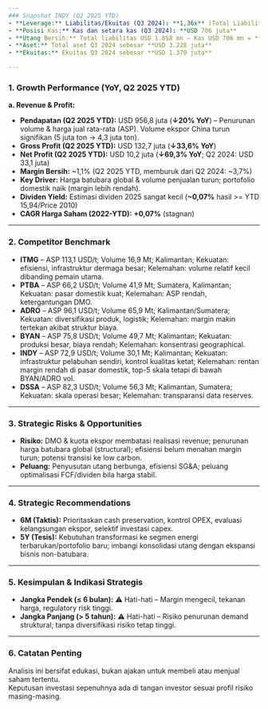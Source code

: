```yaml
---
### Snapshot INDY (Q2 2025 YTD)
- **Leverage:** Liabilitas/Ekuitas (Q3 2024): **1,36x** (Total Liabilities USD 1.858 mn / Total Equity USD 1.370 mn)
- **Posisi Kas:** Kas dan setara kas (Q3 2024): **USD 706 juta**
- **Utang Bersih:** Total liabilitas USD 1.858 mn – Kas USD 706 mn = **USD 1.152 mn (net debt, Q3 2024)**
- **Aset:** Total aset Q3 2024 sebesar **USD 3.228 juta**
- **Ekuitas:** Ekuitas Q3 2024 sebesar **USD 1.370 juta**

---
```


### 1. Growth Performance (YoY, Q2 2025 YTD)
**a. Revenue & Profit:**
- **Pendapatan (Q2 2025 YTD):** USD 956,8 juta (**↓20% YoY**) – Penurunan volume & harga jual rata-rata (ASP). Volume ekspor China turun signifikan (5 juta ton → 4,3 juta ton).
- **Gross Profit (Q2 2025 YTD):** USD 132,7 juta (**↓33,6% YoY**)
- **Net Profit (Q2 2025 YTD):** USD 10,2 juta (**↓69,3% YoY**; Q2 2024: USD 33,1 juta)
- **Margin Bersih:** ~1,1% (Q2 2025 YTD, memburuk dari Q2 2024: ~3,7%)
- **Key Driver:** Harga batubara global & volume penjualan turun; portofolio domestik naik (margin lebih rendah).
- **Dividen Yield:** Estimasi dividen 2025 sangat kecil (**~0,07%** hasil >= YTD 15,94/Price 2010)
- **CAGR Harga Saham (2022-YTD):** **+0,07%** (stagnan)

---

### 2. Competitor Benchmark
- **ITMG** – ASP 113,1 USD/t; Volume 16,9 Mt; Kalimantan; Kekuatan: efisiensi, infrastruktur dermaga besar; Kelemahan: volume relatif kecil dibanding pemain utama.
- **PTBA** – ASP 66,2 USD/t; Volume 41,9 Mt; Sumatera, Kalimantan; Kekuatan: pasar domestik kuat; Kelemahan: ASP rendah, ketergantungan DMO.
- **ADRO** – ASP 96,1 USD/t; Volume 65,9 Mt; Kalimantan/Sumatera; Kekuatan: diversifikasi produk, logistik; Kelemahan: margin makin tertekan akibat struktur biaya.
- **BYAN** – ASP 75,8 USD/t; Volume 49,7 Mt; Kalimantan; Kekuatan: produksi besar, biaya rendah; Kelemahan: konsentrasi geographical.
- **INDY** – ASP 72,9 USD/t; Volume 30,1 Mt; Kalimantan; Kekuatan: infrastruktur pelabuhan sendiri, kontrol kualitas ketat; Kelemahan: rentan margin rendah di pasar domestik, top-5 skala tetapi di bawah BYAN/ADRO vol.
- **DSSA** – ASP 82,3 USD/t; Volume 56,3 Mt; Kalimantan, Sumatera; Kekuatan: skala operasi besar; Kelemahan: transparansi data reserves.

---

### 3. Strategic Risks & Opportunities
- **Risiko:** DMO & kuota ekspor membatasi realisasi revenue; penurunan harga batubara global (structural); efisiensi belum menahan margin turun; potensi transisi ke low carbon.
- **Peluang:** Penyusutan utang berbunga, efisiensi SG&A; peluang optimalisasi FCF/dividen bila harga stabil.

---

### 4. Strategic Recommendations
- **6M (Taktis):** Prioritaskan cash preservation, kontrol OPEX, evaluasi kelangsungan ekspor, selektif investasi capex.
- **5Y (Tesis):** Kebutuhan transformasi ke segmen energi terbarukan/portofolio baru; imbangi konsolidasi utang dengan ekspansi bisnis non-batubara.

---

### 5. Kesimpulan & Indikasi Strategis
- **Jangka Pendek (≤ 6 bulan):** ⚠️ Hati-hati – Margin mengecil, tekanan harga, regulatory risk tinggi.
- **Jangka Panjang (> 5 tahun):** ⚠️ Hati-hati – Risiko penurunan demand struktural; tanpa diversifikasi risiko tetap tinggi.

---

### 6. Catatan Penting
Analisis ini bersifat edukasi, bukan ajakan untuk membeli atau menjual saham tertentu.  
Keputusan investasi sepenuhnya ada di tangan investor sesuai profil risiko masing-masing.
